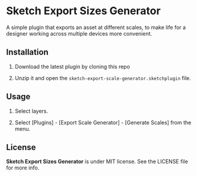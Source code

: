 Sketch Export Sizes Generator
=============================

A simple plugin that exports an asset at different scales, to make life for a designer working across multiple devices more convenient.


Installation
------------

1. Download the latest plugin by cloning this repo

2. Unzip it and open the `sketch-export-scale-generator.sketchplugin` file.

Usage
-----

1. Select layers.

2. Select [Plugins] - [Export Scale Generator] - [Generate Scales] from the menu.


License
-------

**Sketch Export Sizes Generator** is under MIT license. See the LICENSE file for more info.
